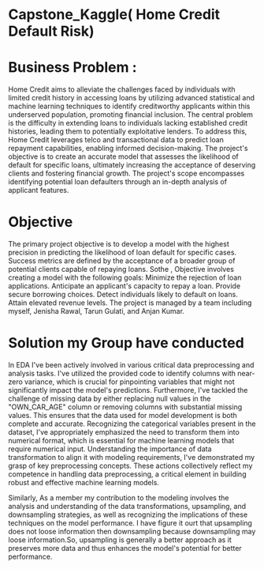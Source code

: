  # Capstone_Kaggle( Home Credit Default Risk)
# Business Problem :
Home Credit aims to alleviate the challenges faced by individuals with limited credit history in accessing loans by utilizing advanced statistical and machine learning techniques to identify creditworthy applicants within this underserved population, promoting financial inclusion. The central problem is the difficulty in extending loans to individuals lacking established credit histories, leading them to potentially exploitative lenders. To address this, Home Credit leverages telco and transactional data to predict loan repayment capabilities, enabling informed decision-making. The project's objective is to create an accurate model that assesses the likelihood of default for specific loans, ultimately increasing the acceptance of deserving clients and fostering financial growth. The project's scope encompasses identifying potential loan defaulters through an in-depth analysis of applicant features. 
# Objective
 The primary project objective is to develop a model with the highest precision in predicting the likelihood of loan default for specific cases. Success metrics are defined by the acceptance of a broader group of potential clients capable of repaying loans. Sothe , Objective involves creating a model with the following goals:
Minimize the rejection of loan applications.
Anticipate an applicant's capacity to repay a loan.
Provide secure borrowing choices.
Detect individuals likely to default on loans.
Attain elevated revenue levels.
The project is managed by a team including myself, Jenisha Rawal, Tarun Gulati, and Anjan Kumar.
# Solution my Group have conducted 

In EDA I've been actively involved in various critical data preprocessing and analysis tasks. I've utilized the provided code to identify columns with near-zero variance, which is crucial for pinpointing variables that might not significantly impact the model's predictions. Furthermore, I've tackled the challenge of missing data by either replacing null values in the "OWN_CAR_AGE" column or removing columns with substantial missing values. This ensures that the data used for model development is both complete and accurate. Recognizing the categorical variables present in the dataset, I've appropriately emphasized the need to transform them into numerical format, which is essential for machine learning models that require numerical input. Understanding the importance of data transformation to align it with modeling requirements, I've demonstrated my grasp of key preprocessing concepts. These actions collectively reflect my competence in handling data preprocessing, a critical element in building robust and effective machine learning models.


Similarly, As a member my contribution to the modeling involves the analysis and understanding of the data transformations, upsampling, and downsampling strategies, as well as recognizing the implications of these techniques on the model performance.  I have figure it ourt that upsampling does not loose information then downsampling because downsampling may loose information.So, upsampling is generally a better approach as it preserves more data and thus enhances the model's potential for better performance.   
